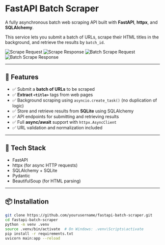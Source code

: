 # FastAPI Batch Scraper

A fully asynchronous batch web scraping API built with **FastAPI**, **httpx**, and **SQLAlchemy**.

This service lets you submit a batch of URLs, scrape their HTML titles in the background, and retrieve the results by `batch_id`.

![Scrape Request](.app/assets/scrape_request.png)
![Scrape Response](.app/assets/scrape_response.png)
![Batch Scrape Request](.app/assets/batch_scrape_request.png)
![Batch Scrape Response](.app/assets/batch_scrape_response.png)

---

## 🚀 Features

- ✅ Submit a **batch of URLs** to be scraped
- ✅ **Extract `<title>`** tags from web pages
- ✅ Background scraping using `asyncio.create_task()` (no duplication of logic)
- ✅ Store and retrieve results from **SQLite** using SQLAlchemy
- ✅ API endpoints for submitting and retrieving results
- ✅ Full **async/await** support with `httpx.AsyncClient`
- ✅ URL validation and normalization included

---

## 🔧 Tech Stack

- FastAPI
- httpx (for async HTTP requests)
- SQLAlchemy + SQLite
- Pydantic
- BeautifulSoup (for HTML parsing)

---

## 📦 Installation

```bash
git clone https://github.com/yourusername/fastapi-batch-scraper.git
cd fastapi-batch-scraper
python -m venv .venv
source .venv/bin/activate  # On Windows: .venv\Scripts\activate
pip install -r requirements.txt
uvicorn main:app --reload
````
